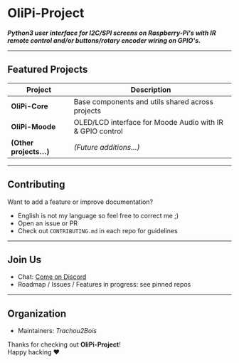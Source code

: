 # OliPi-Project

***Python3 user interface for I2C/SPI screens on Raspberry-Pi's with IR remote control and/or buttons/rotary encoder wiring on GPIO's.***

---

##  Featured Projects
| Project | Description |
|--------|-------------|
| **OliPi-Core** | Base components and utils shared across projects |
| **OliPi-Moode** | OLED/LCD interface for Moode Audio with IR & GPIO control |
| **(Other projects…)** | *(Future additions…)* |

---

##  Contributing
Want to add a feature or improve documentation?
- English is not my language so feel free to correct me ;)
- Open an issue or PR
- Check out `CONTRIBUTING.md` in each repo for guidelines

---

##  Join Us
- Chat: [Come on Discord](https://discord.gg/pku67XsFEE)
- Roadmap / Issues / Features in progress: see pinned repos

---

##  Organization
- Maintainers: *Trachou2Bois*

Thanks for checking out **OliPi-Project**!  
Happy hacking ❤️
